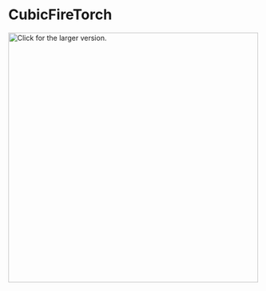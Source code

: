 # CubicFireTorch

<a href="https://drive.google.com/uc?export=view&id=1EDPewbcYj4gYmkzMKk4LmXPTJwtzBP9N"><img src="https://drive.google.com/uc?export=view&id=1EDPewbcYj4gYmkzMKk4LmXPTJwtzBP9N" style="width: 500px; max-width: 100%; height: auto" title="Click for the larger version." /></a>
